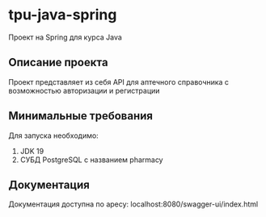 # tpu-java-spring
Проект на Spring для курса Java

## Описание проекта
Проект представляет из себя API для аптечного справочника с возможностью авторизации и регистрации

## Минимальные требования
Для запуска необходимо:
1. JDK 19
2. СУБД PostgreSQL с названием pharmacy

## Документация
Документация доступна по аресу:
localhost:8080/swagger-ui/index.html
